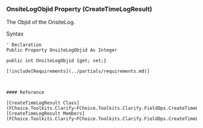 ﻿### OnsiteLogObjid Property (CreateTimeLogResult)

The Objid of the OnsiteLog.

Syntax

```vbnet
' Declaration
Public Property OnsiteLogObjid As Integer

public int OnsiteLogObjid {get; set;}

[!include[Requirements](../partials/requirements.md)]



#### Reference

[CreateTimeLogResult Class](FChoice.Toolkits.Clarify~FChoice.Toolkits.Clarify.FieldOps.CreateTimeLogResult.md)  
[CreateTimeLogResult Members](FChoice.Toolkits.Clarify~FChoice.Toolkits.Clarify.FieldOps.CreateTimeLogResult_members.md)